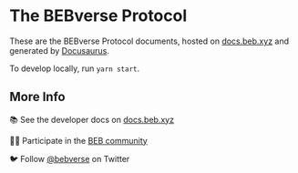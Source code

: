 # The BEBverse Protocol

These are the BEBverse Protocol documents, hosted on [docs.beb.xyz](https://docs.beb.xyz) and generated by [Docusaurus](https://docusaurus.io).

To develop locally, run `yarn start`.

## More Info

📚 See the developer docs on [docs.beb.xyz](https://docs.beb.xyz)

👩‍💻 Participate in the [BEB community](https://beb.xyz)

🐦 Follow [@bebverse](https://twitter.com/bebverse) on Twitter
